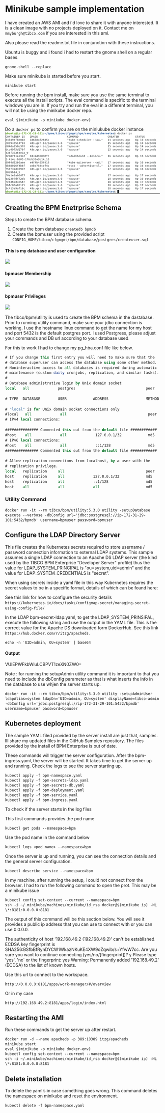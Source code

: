 # Minikube sample implementation
I have created an AWS AMI and i'd love to share it with anyone interested. It is a clean image with no projects deployed on it.
Contact me on ```mmyburgh@tibco.com``` if you are interested in this ami.

Also please read the readme.txt file in conjunction with these instructions.

Ubuntu is buggy and i found i had to restart the gnome shell on a regular bases.
```
gnome-shell --replace
```

Make sure minikube is started before you start.
```
minikube start
```

Before running the bpm install, make sure you use the same terminal to execute all the install scripts. The eval command is specific to the terminal windows you are in. If you try and run the eval in a different terminal, you will not be using the minikube docker repo.
```
eval $(minikube -p minikube docker-env)
```
Do a ```docker ps``` to confirm you are on the miniukube docker instance
![ ](images/2022-07-28_08-11-32.png)


## Creating the BPM Enetrprise Schema 

Steps to create the BPM database schema.

1. Create the bpm database
```createdb bpmdb```
2. Create the bpmuser using the provided script
```CONFIG_HOME/tibco/cfgmgmt/bpm/database/postgres/createuser.sql```

#### This is my database and user configuration
![ ](images/2022-07-28_08-03-49.png) 

#### bpmuser Membership
![ ](images/2022-07-28_08-03-33.png)

#### bpmuser Privileges
![ ](images/2022-07-28_08-03-24.png)



The tibco/bpm/utility is used to create the BPM schema in the dastabase. Prior to running utility command, make sure your jdbc connection is working. I use the hostname linux command to get the name for my host and port 5432 is the default postgres port. I used Postgress, please adjust your commands and DB url according to your database used.

For this to work I had to change my pg_hba.conf file like below. 

```DO NOT DISABLE!
# If you change this first entry you will need to make sure that the
# database superuser can access the database using some other method.
# Noninteractive access to all databases is required during automatic
# maintenance (custom daily cronjobs, replication, and similar tasks).
#
# Database administrative login by Unix domain socket
local   all             postgres                                peer

# TYPE  DATABASE        USER            ADDRESS                 METHOD

# "local" is for Unix domain socket connections only
#local   all             all                                     peer
# IPv4 local connections:

############### Commented this out from the default file ############
#host    all             all             127.0.0.1/32            md5
# IPv6 local connections:
#host    all             all             ::1/128                 md5
############### Commented this out from the default file ############

# Allow replication connections from localhost, by a user with the
# replication privilege.
local   replication     all                                     peer
host    replication     all             127.0.0.1/32            md5
host    replication     all             ::1/128                 md5
host	all		        all		        all		                md5
```

### Utility Command
```
docker run -it --rm tibco/bpm/utility:5.3.0 utility -setupDatabase execute --verbose -dbConfig url='jdbc:postgresql://ip-172-31-29-101:5432/bpmdb' username=bpmuser password=bpmuser
```


## Configure the LDAP Directory Server

This file creates the Kubernetes secrets required to store username / password
connection information to external LDAP systems.   This sample assumes a single
LDAP connection to an Apache DS LDAP server (the kind used by the TIBCO BPM
Enterprise "Developer Server" profile) thus the value for LDAP_SYSTEM_PRINCIPAL
is "ou=system,uid=admin" and the value for LDAP_SYSTEM_CREDENTIALS is "secret".

When using secrets inside a yaml file in this way Kubernetes requires the
secret values to be in a specific format, details of which can be found here:

See this link for how to configure the security details
```https://kubernetes.io/docs/tasks/configmap-secret/managing-secret-using-config-file/```

In the LDAP bpm-secret-ldap.yaml, to get the LDAP_SYSTEM_PRINSIPAL, execute the following string and use the output in the YAML file. This is the correct value for the Apache DS downloaded form DockerHub. See this link ```https://hub.docker.com/r/itzg/apacheds```.

```
echo -n 'UID=admin, OU=system' | base64
```
#### Output
VUlEPWFkbWluLCBPVT1zeXN0ZW0=

Note : for running the setupAdmin utility command it is important to that you need to include the dbConfig parameter as that is what inserts the info in the database to use whjen the server starts up.

```
docker run -it --rm tibco/bpm/utility:5.3.0 utility -setupAdminUser ldapAlias=system ldapDn='UID=admin, OU=system' displayName=tibco-admin -dbConfig url='jdbc:postgresql://ip-172-31-29-101:5432/bpmdb' username=bpmuser password=bpmuser
```

## Kubernetes deployment
The sample YAML filed provided by the server install are just that, samples. Ill share my updated files in the GitHub Samples repository. The files provided by the install of BPM Enterprise is out of date.

These commands will trigger the server configuration. After the bpm-ingress.yaml, the server will be started. It takes time to get the server up and running. Check the logs to see the server starting up.

```
kubectl apply -f bpm-namespace.yaml
kubectl apply -f bpm-secrets-ldap.yaml
kubectl apply -f bpm-secrets-db.yaml
kubectl apply -f bpm-deployment.yaml
kubectl apply -f bpm-service.yaml
kubectl apply -f bpm-ingress.yaml
```

To check if the server starts in the log files

This first commands provides the pod name
```
kubectl get pods --namespace=bpm
```
Use the pod name in the command below

```
kubectl logs <pod name> --namespace=bpm
```

Once the server is up and running, you can see the connection details and the general server configuration.
```
kubectl describe service --namespace=bpm
```

In my machine, after running the setup, i could not connect from the browser. I had to run the following command to open the prot. This may be a minikube issue

```
kubectl config set-context --current --namespace=bpm
ssh -i ~/.minikube/machines/minikube/id_rsa docker@$(minikube ip) -NL \*:8181:0.0.0.0:8181
```

The output of this command will be this section below. You will see it provides a public ip address that you can use to connect with or you can use 0.0.0.0.
 
The authenticity of host '192.168.49.2 (192.168.49.2)' can't be established.
ECDSA key fingerprint is SHA256:BSfbBfRynDYCW1WkazNKuKE4XW9oZqwib/s+YfwW7cc.
Are you sure you want to continue connecting (yes/no/[fingerprint])? y
Please type 'yes', 'no' or the fingerprint: yes
Warning: Permanently added '192.168.49.2' (ECDSA) to the list of known hosts.

Use this url to connect to the workspace.
```
http://0.0.0.0:8181/apps/work-manager/#/overview
```
Or in my case 
```
http://192.168.49.2:8181/apps/login/index.html
```

## Restarting the AMI 
Run these commands to get the server up after restart.
```
docker run -d --name apacheds -p 389:10389 itzg/apacheds
minikube start
eval $(minikube -p minikube docker-env)
kubectl config set-context --current --namespace=bpm
ssh -i ~/.minikube/machines/minikube/id_rsa docker@$(minikube ip) -NL \*:8181:0.0.0.0:8181
```

## Delete installation 
To delete the yaml’s in case something goes wrong. This command deletes the namespace on minikube and reset the environment. 
```
kubectl delete -f bpm-namespace.yaml
```
